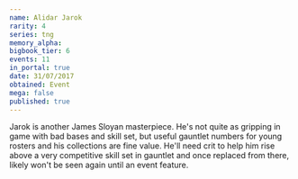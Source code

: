 ```yaml
---
name: Alidar Jarok
rarity: 4
series: tng
memory_alpha:
bigbook_tier: 6
events: 11
in_portal: true
date: 31/07/2017
obtained: Event
mega: false
published: true
---
```


Jarok is another James Sloyan masterpiece. He's not quite as gripping in game with bad bases and skill set, but useful gauntlet numbers for young rosters and his collections are fine value. He'll need crit to help him rise above a very competitive skill set in gauntlet and once replaced from there, likely won't be seen again until an event feature.
